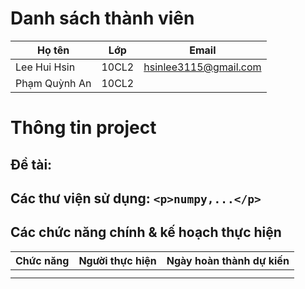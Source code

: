 # Danh sách thành viên
| Họ tên  | Lớp         | Email       |
| ----- | ------------- | ----------- |
| Lee Hui Hsin | 10CL2 | hsinlee3115@gmail.com |
| Phạm Quỳnh An  | 10CL2 |  |

# Thông tin project
## Đề tài:
## Các thư viện sử dụng: `<p>numpy,...</p>`
## Các chức năng chính & kế hoạch thực hiện
| Chức năng  | Người thực hiện        | Ngày hoàn thành dự kiến      |
| ----- | ------------- | ----------- |
|  |  |  |
|  |  |  |
